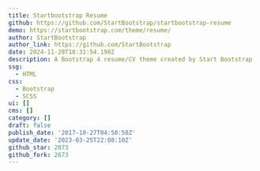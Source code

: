 ```yaml
---
title: Startbootstrap Resume
github: https://github.com/StartBootstrap/startbootstrap-resume
demo: https://startbootstrap.com/theme/resume/
author: StartBootstrap
author_link: https://github.com/StartBootstrap
date: 2024-11-28T18:31:54.198Z
description: A Bootstrap 4 resume/CV theme created by Start Bootstrap
ssg:
  - HTML
css:
  - Bootstrap
  - SCSS
ui: []
cms: []
category: []
draft: false
publish_date: '2017-10-27T04:50:50Z'
update_date: '2023-03-25T22:08:10Z'
github_star: 2073
github_fork: 2673
---
```

